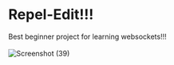 # Repel-Edit!!!
Best beginner project for learning websockets!!!<br><br>
![Screenshot (39)](https://user-images.githubusercontent.com/83111657/176687184-007763c7-2f7d-4b14-ad50-7576a555e233.png)
